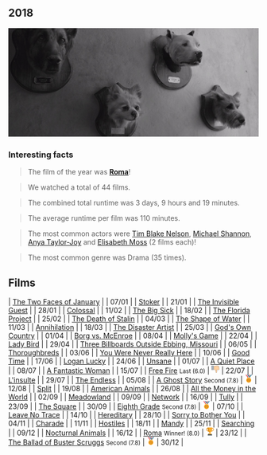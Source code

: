 ## 2018

![Roma](/images/roma.jpg)

### Interesting facts

> The film of the year was [**Roma**](http://www.imdb.com/title/tt6155172/)!

> We watched a total of 44 films.

> The combined total runtime was 3 days, 9 hours and 19 minutes.

> The average runtime per film was 110 minutes.

> The most common actors were [Tim Blake Nelson](https://www.imdb.com/name/nm0625789/), [Michael Shannon](https://www.imdb.com/name/nm0788335/), [Anya Taylor-Joy](https://www.imdb.com/name/nm5896355/) and [Elisabeth Moss](https://www.imdb.com/name/nm0005253/) (2 films each)!

> The most common genre was Drama (35 times).

## Films

| [The Two Faces of January](http://www.imdb.com/title/tt1976000/) | | 07/01 |
| [Stoker](http://www.imdb.com/title/tt1682180/) | | 21/01 |
| [The Invisible Guest](http://www.imdb.com/title/tt4857264/) | | 28/01 |
| [Colossal](http://www.imdb.com/title/tt4680182/) | | 11/02 |
| [The Big Sick](http://www.imdb.com/title/tt5462602/) | | 18/02 |
| [The Florida Project](http://www.imdb.com/title/tt5649144/) | | 25/02 |
| [The Death of Stalin](http://www.imdb.com/title/tt4686844/) | | 04/03 |
| [The Shape of Water](http://www.imdb.com/title/tt5580390/) | | 11/03 |
| [Annihilation](http://www.imdb.com/title/tt2798920/) | | 18/03 |
| [The Disaster Artist](http://www.imdb.com/title/tt3521126/) | | 25/03 |
| [God's Own Country](http://www.imdb.com/title/tt5635086/) | | 01/04 |
| [Borg vs. McEnroe](http://www.imdb.com/title/tt5727282/) | | 08/04 |
| [Molly's Game](http://www.imdb.com/title/tt4209788/) | | 22/04 |
| [Lady Bird](http://www.imdb.com/title/tt4925292/) | | 29/04 |
| [Three Billboards Outside Ebbing, Missouri](http://www.imdb.com/title/tt5027774/) | | 06/05 |
| [Thoroughbreds](http://www.imdb.com/title/tt5649108/) | | 03/06 |
| [You Were Never Really Here](http://www.imdb.com/title/tt5742374/) | | 10/06 |
| [Good Time](http://www.imdb.com/title/tt4846232/) | | 17/06 |
| [Logan Lucky](https://www.imdb.com/title/tt5439796/) | | 24/06 |
| [Unsane](http://www.imdb.com/title/tt7153766/) | | 01/07 |
| [A Quiet Place](http://www.imdb.com/title/tt6644200/) | | 08/07 |
| [A Fantastic Woman](http://www.imdb.com/title/tt5639354/) | | 15/07 |
| [Free Fire](http://www.imdb.com/title/tt4158096/) <small>Last (6.0)</small> | ![Last](images/last.png) | 22/07 |
| [L'insulte](https://www.imdb.com/title/tt7048622/) | | 29/07 |
| [The Endless](http://www.imdb.com/title/tt3986820/) | | 05/08 |
| [A Ghost Story](http://www.imdb.com/title/tt6265828/) <small>Second (7.8)</small> | ![Second](/images/second.png) | 12/08 |
| [Split](http://www.imdb.com/title/tt4972582/) | | 19/08 |
| [American Animals](http://www.imdb.com/title/tt6212478/) | | 26/08 |
| [All the Money in the World](http://www.imdb.com/title/tt5294550/) | | 02/09 |
| [Meadowland](http://www.imdb.com/title/tt3529656/) | | 09/09 |
| [Network](http://www.imdb.com/title/tt0074958/) | | 16/09 |
| [Tully](http://www.imdb.com/title/tt5610554/) | | 23/09 |
| [The Square](http://www.imdb.com/title/tt4995790/) | | 30/09 |
| [Eighth Grade](http://www.imdb.com/title/tt7014006/) <small>Second (7.8)</small> | ![Second](/images/second.png) | 07/10 |
| [Leave No Trace](http://www.imdb.com/title/tt3892172/) | | 14/10 |
| [Hereditary](http://www.imdb.com/title/tt7784604/) | | 28/10 |
| [Sorry to Bother You](http://www.imdb.com/title/tt5688932/) | | 04/11 |
| [Charade](http://www.imdb.com/title/tt0056923/) | | 11/11 |
| [Hostiles](http://www.imdb.com/title/tt5478478/) | | 18/11 |
| [Mandy](http://www.imdb.com/title/tt6998518/) | | 25/11 |
| [Searching](http://www.imdb.com/title/tt7668870/) | | 09/12 |
| [Nocturnal Animals](http://www.imdb.com/title/tt4550098/) | | 16/12 |
| [Roma](http://www.imdb.com/title/tt6155172/) <small>Winner! (8.0)</small> | ![Winner!](/images/first.png) | 23/12 |
| [The Ballad of Buster Scruggs](http://www.imdb.com/title/tt6412452/) <small>Second (7.8)</small> | ![Second](/images/second.png) | 30/12 |